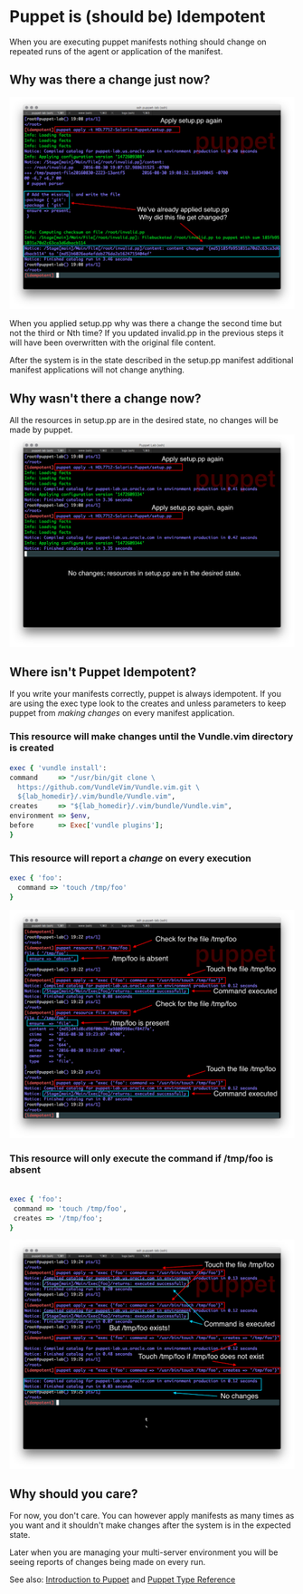 # Puppet is \(should be\) Idempotent

When you are executing puppet manifests nothing should change on repeated runs of the agent or application of the manifest.



## Why was there a change just now?
![](/images/IDEMP-001-changes.png)

When you applied setup.pp why was there a change the second time but not the third or Nth time? If you updated invalid.pp in the previous steps it will have been overwritten with the original file content.

After the system is in the state described in the setup.pp manifest additional manifest applications will not change anything.

## Why wasn't there a change now?
All the resources in setup.pp are in the desired state, no changes will be made by puppet.
![](/images/IDEMP-002-no-changes.png)

## Where isn't Puppet Idempotent?

If you write your manifests correctly, puppet is always idempotent. If you are using the exec type look to the creates and unless parameters to keep puppet from _making changes_ on every manifest application.

### This resource will make changes until the Vundle.vim directory is created

```ruby
exec { 'vundle install':
command     => "/usr/bin/git clone \
  https://github.com/VundleVim/Vundle.vim.git \
  ${lab_homedir}/.vim/bundle/Vundle.vim",
creates     => "${lab_homedir}/.vim/bundle/Vundle.vim",
environment => $env,
before      => Exec['vundle plugins'];
}
```

### This resource will report a _change_ on every execution

```ruby
exec { 'foo':
  command => 'touch /tmp/foo'
}

```
![](/images/IDEMP-003-foo.png)

### This resource will only execute the command if /tmp/foo is absent
```ruby

exec { 'foo':
 command => 'touch /tmp/foo',
 creates => '/tmp/foo';
}
```
![](/images/IDEMP-004-creates.png)


## Why should you care?

For now,  you don't care. You can however apply manifests as many times as you want and it shouldn't make changes after the system is in the expected state.

Later when you are managing your multi-server environment you will be seeing reports of changes being made on every run.

See also: [Introduction to Puppet](https://docs.puppet.com/guides/introduction.html) and [Puppet Type Reference](https://docs.puppet.com/puppet/latest/reference/type.html)

